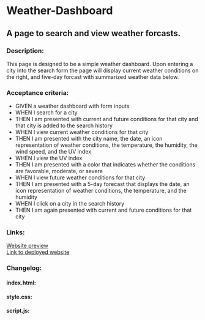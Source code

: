  # Weather-Dashboard
## A page to search and view weather forcasts.

### Description:
This page is designed to be a simple weather dashboard.
Upon entering a city into the search form the page will display current weather conditions on the right, and five-day forcast with summarized weather data below.

### Acceptance criteria:
- GIVEN a weather dashboard with form inputs
- WHEN I search for a city
- THEN I am presented with current and future conditions for that city and that city is added to the search history
- WHEN I view current weather conditions for that city
- THEN I am presented with the city name, the date, an icon representation of weather conditions, the temperature, the humidity, the wind speed, and the UV index
- WHEN I view the UV index
- THEN I am presented with a color that indicates whether the conditions are favorable, moderate, or severe
- WHEN I view future weather conditions for that city
- THEN I am presented with a 5-day forecast that displays the date, an icon representation of weather conditions, the temperature, and the humidity
- WHEN I click on a city in the search history
- THEN I am again presented with current and future conditions for that city

### Links:
[Website preview](./assets/preview.png)<br>
[Link to deployed website](https://monsaltus.github.io/Weather-Dashboard/)

### Changelog:
#### index.html:
#### style.css:
#### script.js: